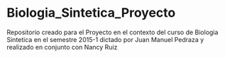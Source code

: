 # Biologia_Sintetica_Proyecto
Repositorio creado para el Proyecto en el contexto del curso de Biologia Sintetica en el semestre 2015-1 dictado por Juan Manuel Pedraza y realizado en conjunto con Nancy Ruiz
